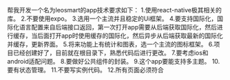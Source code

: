 帮我开发一个名为leosmart的app技术要求如下：
1.使用react-native极其相关的库。
2.不要使用expo。
3.选用一个主流并且稳定的Ui框架。
4.要支持国际化，国际化语言配置来自后端接口返回，第一次打开app需要从后端获取国际化，然后进行缓存，当后面打开app时使用缓存的国际化，然后异步从后端获取最新的国际化并缓存，更新界面。
5.将来功能上有统计和图表，选一个主流的图标框架。
6.项目已经创建好了，目前就在根目录下，熟悉代码后进行更改。
7.要考虑ios和android适配问题。
8.要做好公共组件的封装。
9.这个app要能支持多主题。
10.要有状态管理。
11.不要写实例代码。
12.所有页面必须符合



